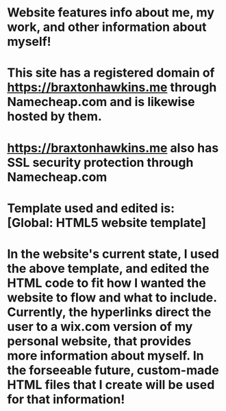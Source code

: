 # Website features info about me, my work, and other information about myself!

# This site has a registered domain of https://braxtonhawkins.me through Namecheap.com and is likewise hosted by them.

# https://braxtonhawkins.me also has SSL security protection through Namecheap.com

# Template used and edited is: [Global: HTML5 website template]

# In the website's current state, I used the above template, and edited the HTML code to fit how I wanted the website to flow and what to include. Currently, the hyperlinks direct the user to a wix.com version of my personal website, that provides more information about myself. In the forseeable future, custom-made HTML files that I create will be used for that information!
 
